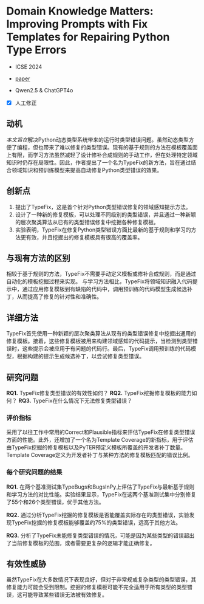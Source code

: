 # Domain Knowledge Matters: Improving Prompts with Fix Templates for Repairing Python Type Errors

- ICSE 2024

- [paper](https://arxiv.org/pdf/2306.01394)

- Qwen2.5 & ChatGPT4o

- [x] 人工修正

## 动机

*本文旨在*解决Python动态类型系统带来的运行时类型错误问题。虽然动态类型方便了编程，但也带来了难以修复的类型错误。现有的基于规则的方法在模板覆盖面上有限，而学习方法虽然减轻了设计修补合成规则的手动工作，但在处理特定领域知识时仍存在局限性。因此，作者提出了一个名为TypeFix的新方法，旨在通过结合领域知识和预训练模型来提高自动修复Python类型错误的效果。

## 创新点

1. 提出了TypeFix，这是首个针对Python类型错误修复的领域感知提示方法。
2. 设计了一种新的修复模板，可以处理不同级别的类型错误，并且通过一种新颖的层次聚类算法从已有的类型错误修复中挖掘各种修复模板。
3. 实验表明，TypeFix在修复Python类型错误方面比最新的基于规则和学习的方法更有效，并且挖掘出的修复模板具有很高的覆盖率。

## 与现有方法的区别

相较于基于规则的方法，TypeFix不需要手动定义模板或修补合成规则，而是通过自动化的模板挖掘过程来实现。
与学习方法相比，TypeFix将领域知识融入代码提示中，通过应用修复模板到有缺陷的代码中，调用预训练的代码模型生成候选补丁，从而提高了修复的针对性和准确性。

## 详细方法

TypeFix首先使用一种新颖的层次聚类算法从现有的类型错误修复中挖掘出通用的修复模板。接着，这些修复模板被用来构建领域感知的代码提示，当检测到类型错误时，这些提示会被应用于有问题的代码行。最后，TypeFix调用预训练的代码模型，根据构建的提示生成候选补丁，以尝试修复类型错误。

## 研究问题

**RQ1.** TypeFix修复类型错误的有效性如何？
**RQ2.** TypeFix挖掘修复模板的能力如何？
**RQ3.** TypeFix在什么情况下无法修复类型错误？

### 评价指标

采用了以往工作中常用的Correct和Plausible指标来评估TypeFix在修复类型错误方面的性能。此外，还增加了一个名为Template Coverage的新指标，用于评估由TypeFix挖掘的修复模板以及PyTER预定义模板所覆盖的开发者补丁数量。Template Coverage定义为开发者补丁与某种方法的修复模板匹配的错误比例。

### 每个研究问题的结果

**RQ1.** 在两个基准测试集TypeBugs和BugsInPy上评估了TypeFix与最新基于规则和学习方法的对比性能。实验结果显示，TypeFix在这两个基准测试集中分别修复了55个和26个类型错误，优于其他方法。

**RQ2.** 通过分析TypeFix挖掘的修复模板是否能覆盖实际存在的类型错误，实验发现TypeFix挖掘的修复模板能够覆盖约75%的类型错误，远高于其他方法。

**RQ3.** 分析了TypeFix未能修复类型错误的情况，可能是因为某些类型的错误超出了当前修复模板的范围，或者需要更复杂的逻辑才能正确修复。

## 有效性威胁

虽然TypeFix在大多数情况下表现良好，但对于非常规或复杂类型的类型错误，其修复能力可能会受到限制。挖掘的修复模板可能不完全适用于所有类型的类型错误，这可能导致某些错误无法被有效修复。